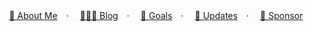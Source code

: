 <p align="center">
  <a href="https://antfu.me" target="_blank">👋 About Me</a>　·　
  <a href="https://antfu.me/blog" target="_blank">👨🏻‍💻 Blog</a>　·　
  <a href="https://github.com/sponsors/antfu" target="_blank">🎯 Goals</a>　·　
  <a href="https://twitter.com/antfu7" target="_blank">💬 Updates</a>　·　
  <a href="https://github.com/sponsors/antfu" target="_blank">💖 Sponsor</a>
</p>
